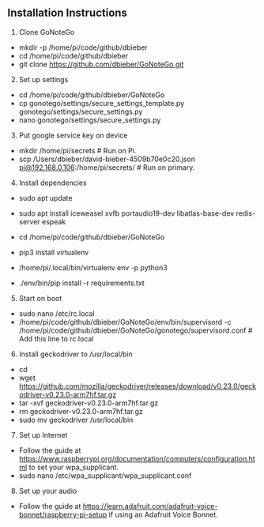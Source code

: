 ## Installation Instructions

1.  Clone GoNoteGo

  * mkdir -p /home/pi/code/github/dbieber
  * cd /home/pi/code/github/dbieber
  * git clone https://github.com/dbieber/GoNoteGo.git

2.  Set up settings

  * cd /home/pi/code/github/dbieber/GoNoteGo
  * cp gonotego/settings/secure_settings_template.py  gonotego/settings/secure_settings.py
  * nano gonotego/settings/secure_settings.py

3. Put google service key on device

  * mkdir /home/pi/secrets  # Run on Pi.
  * scp /Users/dbieber/david-bieber-4509b70e0c20.json pi@192.168.0.106:/home/pi/secrets/  # Run on primary.

4. Install dependencies

  * sudo apt update
  * sudo apt install iceweasel xvfb portaudio19-dev libatlas-base-dev redis-server espeak

  * cd /home/pi/code/github/dbieber/GoNoteGo
  * pip3 install virtualenv
  * /home/pi/.local/bin/virtualenv env -p python3
  * ./env/bin/pip install -r requirements.txt 

5. Start on boot

  * sudo nano /etc/rc.local
  * /home/pi/code/github/dbieber/GoNoteGo/env/bin/supervisord -c /home/pi/code/github/dbieber/GoNoteGo/gonotego/supervisord.conf  # Add this line to rc.local

6. Install geckodriver to /usr/local/bin

  * cd
  * wget https://github.com/mozilla/geckodriver/releases/download/v0.23.0/geckodriver-v0.23.0-arm7hf.tar.gz
  * tar -xvf geckodriver-v0.23.0-arm7hf.tar.gz
  * rm geckodriver-v0.23.0-arm7hf.tar.gz
  * sudo mv geckodriver /usr/local/bin

7. Set up Internet

  * Follow the guide at https://www.raspberrypi.org/documentation/computers/configuration.html to set your wpa_supplicant.
  * sudo nano /etc/wpa_supplicant/wpa_supplicant.conf

8. Set up your audio

  * Follow the guide at https://learn.adafruit.com/adafruit-voice-bonnet/raspberry-pi-setup if using an Adafruit Voice Bonnet.
